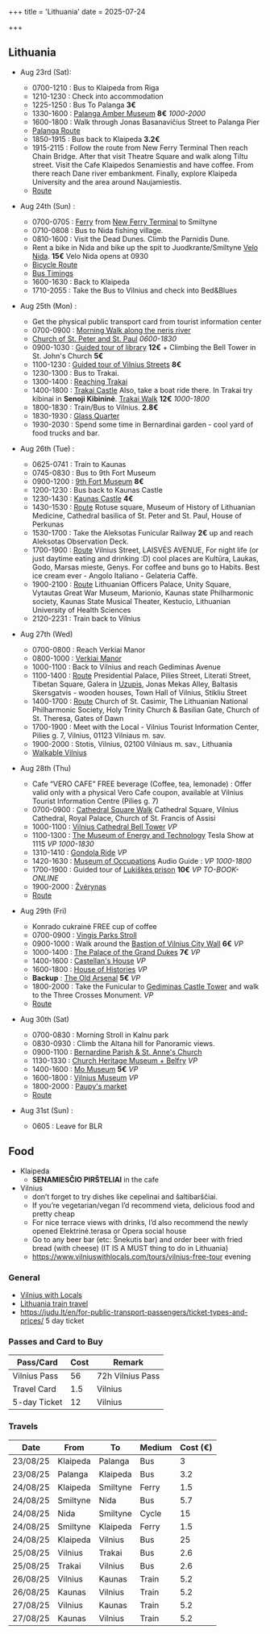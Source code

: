 +++
title = 'Lithuania'
date = 2025-07-24

+++

## Lithuania

- Aug 23rd (Sat):

  - 0700-1210 : Bus to Klaipeda from Riga
  - 1210-1230 : Check into accommodation
  - 1225-1250 : Bus To Palanga **3€**
  - 1330-1600 : [Palanga Amber Museum](https://www.lndm.lt/en/pgm/) **8€** _1000-2000_
  - 1600-1800 : Walk through Jonas Basanavičius Street to Palanga Pier
  - [Palanga Route](https://maps.app.goo.gl/vvRY2vaik9RPrGFW7)
  - 1850-1915 : Bus back to Klaipeda **3.2€**
  - 1915-2115 : Follow the route from New Ferry Terminal Then reach Chain Bridge. After that visit Theatre Square and walk along Tiltu street. Visit the Cafe Klaipedos Senamiestis and have coffee. From there reach Dane river embankment. Finally, explore Klaipeda University and the area around Naujamiestis.
  - [Route](https://maps.app.goo.gl/bTixBRaVfc4Utqy4A)

- Aug 24th (Sun) :

  - 0700-0705 : [Ferry](https://keltas.lt/en/timetable) from [New Ferry Terminal](https://www.google.lt/maps/place/Nemuno%20str.8,%20Klaip%C4%97da,%20Lithuania%20) to Smiltyne
  - 0710-0808 : Bus to Nida fishing village.
  - 0810-1600 : Visit the Dead Dunes. Climb the Parnidis Dune.
  - Rent a bike in Nida and bike up the spit to Juodkrante/Smiltyne [Velo Nida](https://en.velonida.lt/). **15€** Velo Nida opens at 0930
  - [Bicycle Route](https://www.visitneringa.com/en/see-do/bicycle-routes/)
  - [Bus Timings](https://www.visitneringa.com/en/information/arrival/bus/)
  - 1600-1630 : Back to Klaipeda
  - 1710-2055 : Take the Bus to Vilnius and check into Bed&Blues

- Aug 25th (Mon) :

  - Get the physical public transport card from tourist information center
  - 0700-0900 : [Morning Walk along the neris river](https://maps.app.goo.gl/L3oCo3CDXireREZy5)
  - [Church of St. Peter and St. Paul](https://www.govilnius.lt/visit-vilnius/places/church-of-st-peter-and-st-paul) _0600-1830_
  - 0900-1030 : [Guided tour of library](https://biblioteka.vu.lt/en/services/guided-tours) **12€** + Climbing the Bell Tower in St. John's Church **5€**
  - 1100-1230 : [Guided tour of Vilnius Streets](https://www.muziejus.vu.lt/en/) **8€**
  - 1230-1300 : Bus to Trakai.
  - 1300-1400 : [Reaching Trakai](https://www.vilniuswithlocals.com/activities/post/how-to-get-to-trakai)
  - 1400-1800 : [Trakai Castle](https://trakaimuziejus.lt/en/) Also, take a boat ride there. In Trakai try kibinai in **Senoji Kibininė**. [Trakai Walk](https://maps.app.goo.gl/fXEG7khF3TRYNBv78) **12€** _1000-1800_
  - 1800-1830 : Train/Bus to Vilnius. **2.8€**
  - 1830-1930 : [Glass Quarter](https://www.govilnius.lt/visit-vilnius/latest-tips/the-glass-quarter-of-vilnius-a-hidden-cultural-treasure)
  - 1930-2030 : Spend some time in Bernardinai garden - cool yard of food trucks and bar.

- Aug 26th (Tue) :

  - 0625-0741 : Train to Kaunas
  - 0745-0830 : Bus to 9th Fort Museum
  - 0900-1200 : [9th Fort Museum](https://visit.kaunas.lt/en/see-and-do/top/kaunas-ix-fort-memorial-complex/) **8€**
  - 1200-1230 : Bus back to Kaunas Castle
  - 1230-1430 : [Kaunas Castle](https://visit.kaunas.lt/en/see-and-do/top/kauno-pilis/) **4€**
  - 1430-1530 : [Route](https://maps.app.goo.gl/PRN7H7csANp3EC8v9) Rotuse square, Museum of History of Lithuanian Medicine, Cathedral basilica of St. Peter and St. Paul, House of Perkunas
  - 1530-1700 : Take the Aleksotas Funicular Railway **2€** up and reach Aleksotas Observation Deck.
  - 1700-1900 : [Route](https://maps.app.goo.gl/Pzkuk5MfDX2TAKMT9) Vilnius Street, LAISVĖS AVENUE, For night life (or just daytime eating and drinking :D) cool places are Kultūra, Laukas, Godo, Marsas mieste, Genys. For coffee and buns go to Habits. Best ice cream ever - Angolo Italiano - Gelateria Caffè.
  - 1900-2100 : [Route](https://maps.app.goo.gl/RtUQciLDbuF2jbGT8) Lithuanian Officers Palace, Unity Square, Vytautas Great War Museum, Marionio, Kaunas state Philharmonic society, Kaunas State Musical Theater, Kestucio, Lithuanian University of Health Sciences
  - 2120-2231 : Train back to Vilnius

- Aug 27th (Wed)

  - 0700-0800 : Reach Verkiai Manor
  - 0800-1000 : [Verkiai Manor](https://www.govilnius.lt/visit-vilnius/places/verkiai-manor)
  - 1000-1100 : Back to Vilnius and reach Gediminas Avenue
  - 1100-1400 : [Route](https://maps.app.goo.gl/xrwEZhh9YJ9RZdZA9) Presidential Palace, Pilies Street, Literati Street, Tibetan Square, Galera in [Uzupis](https://www.govilnius.lt/visit-vilnius/places/uzupis-district), Jonas Mekas Alley, Baltasis Skersgatvis - wooden houses, Town Hall of Vilnius, Stikliu Street
  - 1400-1700 : [Route](https://maps.app.goo.gl/wB5fdj9Fe8VwFcvG9) Church of St. Casimir, The Lithuanian National Philharmonic Society, Holy Trinity Church & Basilian Gate, Church of St. Theresa, Gates of Dawn
  - 1700-1900 : Meet with the Local - Vilnius Tourist Information Center, Pilies g. 7, Vilnius, 01123 Vilniaus m. sav.
  - 1900-2000 : Stotis, Vilnius, 02100 Vilniaus m. sav., Lithuania
  - [Walkable Vilnius](https://walkablevilnius.com/routes/)

- Aug 28th (Thu)

  - Cafe “VERO CAFE” FREE beverage (Coffee, tea, lemonade) : Offer valid only with a physical Vero Cafe coupon, available at Vilnius Tourist Information Centre (Pilies g. 7)
  - 0700-0900 : [Cathedral Square Walk](https://maps.app.goo.gl/9R6WRN65iycWig5D9) Cathedral Square, Vilnius Cathedral, Royal Palace, Church of St. Francis of Assisi
  - 1000-1100 : [Vilnius Cathedral Bell Tower](https://www.govilnius.lt/visit-vilnius/places/vilnius-cathedral-bell-tower) _VP_
  - 1100-1300 : [The Museum of Energy and Technology](https://etm.lt/en/) Tesla Show at 1115 _VP_ _1000-1830_
  - 1310-1410 : [Gondola Ride](https://www.govilnius.lt/visit-vilnius/tours/gondola) _VP_
  - 1420-1630 : [Museum of Occupations](https://olkm.lt/en/) Audio Guide : _VP_ _1000-1800_
  - 1700-1900 : Guided tour of [Lukiškės prison](https://www.lukiskiukalejimas.lt/pasivaiksciojimai/en/home-eng/) **10€** _VP_ _TO-BOOK-ONLINE_
  - 1900-2000 : [Žvėrynas](https://www.govilnius.lt/visit-vilnius/places/zverynas)
  - [Route](https://maps.app.goo.gl/K5vXJ71rHPnva9p76)

- Aug 29th (Fri)

  - Konrado cukrainė FREE cup of coffee
  - 0700-0900 : [Vingis Parks Stroll](https://walkablevilnius.com/routes/vingis-park/)
  - 0900-1000 : Walk around the [Bastion of Vilnius City Wall](https://www.govilnius.lt/visit-vilnius/places/the-bastion-of-vilnius-city-wall) **6€** _VP_
  - 1000-1400 : [The Palace of the Grand Dukes](https://www.govilnius.lt/visit-vilnius/places/the-palace-of-the-grand-dukes-of-lithuania) **7€** _VP_
  - 1400-1600 : [Castellan's House](https://www.govilnius.lt/visit-vilnius/places/the-castellans-house) _VP_
  - 1600-1800 : [House of Histories](https://www.govilnius.lt/visit-vilnius/places/house-of-histories-exhibition-space) _VP_
  - **Backup** : [The Old Arsenal](https://www.govilnius.lt/visit-vilnius/places/the-old-arsenal) **5€** _VP_
  - 1800-2000 : Take the Funicular to [Gediminas Castle Tower](https://lnm.lt/en/museums/gediminas-castle-tower/) and walk to the Three Crosses Monument. _VP_
  - [Route](https://maps.app.goo.gl/bjNcQCsDGQBoKaQH6)

- Aug 30th (Sat)

  - 0700-0830 : Morning Stroll in Kalnu park
  - 0830-0930 : Climb the Altana hill for Panoramic views.
  - 0900-1100 : [Bernardine Parish & St. Anne's Church](https://www.govilnius.lt/visit-vilnius/places/church-of-st-anne-and-bernardine-complex)
  - 1130-1330 : [Church Heritage Museum + Belfry](https://www.govilnius.lt/visit-vilnius/places/the-church-heritage-museum) _VP_
  - 1400-1600 : [Mo Museum](https://mo.lt/en/for-your-visit/) **5€** _VP_
  - 1600-1800 : [Vilnius Museum](https://www.govilnius.lt/visit-vilnius/places/vilnius-museum) _VP_
  - 1800-2000 : [Paupy's market](https://www.govilnius.lt/visit-vilnius/places/paupys-market)
  - [Route](https://maps.app.goo.gl/TnoMZp43QypTsWon8)

- Aug 31st (Sun) :

  - 0605 : Leave for BLR

## Food

- Klaipeda
  - **SENAMIESČIO PIRŠTELIAI** in the cafe
- Vilnius
  - don’t forget to try dishes like cepelinai and šaltibarščiai.
  - If you’re vegetarian/vegan I’d recommend vieta, delicious food and pretty cheap
  - For nice terrace views with drinks, I’d also recommend the newly opened Elektrinė.terasa or Opera social house
  - Go to any beer bar (etc: Šnekutis bar) and order beer with fried bread (with cheese) (IT IS A MUST thing to do in Lithuania)
  - https://www.vilniuswithlocals.com/tours/vilnius-free-tour evening

### General

- [Vilnius with Locals](https://www.vilniuswithlocals.com/)
- [Lithuania train travel](https://ltglink.lt/en)
- https://judu.lt/en/for-public-transport-passengers/ticket-types-and-prices/ 5 day ticket

### Passes and Card to Buy

| Pass/Card    | Cost | Remark           | 
| ------------ | ---- | ---------------- | 
| Vilnius Pass | 56   | 72h Vilnius Pass |
| Travel Card  | 1.5  | Vilnius          |
| 5-day Ticket | 12   | Vilnius          |

### Travels

| Date     | From     | To       | Medium | Cost (€) |
| -------- | -------- | -------- | ------ | -------- |
| 23/08/25 | Klaipeda | Palanga  | Bus    | 3        |
| 23/08/25 | Palanga  | Klaipeda | Bus    | 3.2      |
| 24/08/25 | Klaipeda | Smiltyne | Ferry  | 1.5      |
| 24/08/25 | Smiltyne | Nida     | Bus    | 5.7      |
| 24/08/25 | Nida     | Smiltyne | Cycle  | 15       |
| 24/08/25 | Smiltyne | Klaipeda | Ferry  | 1.5      |
| 24/08/25 | Klaipeda | Vilnius  | Bus    | 25       |
| 25/08/25 | Vilnius  | Trakai   | Bus    | 2.6      |
| 25/08/25 | Trakai   | Vilnius  | Bus    | 2.6      |
| 26/08/25 | Vilnius  | Kaunas   | Train  | 5.2      |
| 26/08/25 | Kaunas   | Vilnius  | Train  | 5.2      |
| 27/08/25 | Vilnius  | Kaunas   | Train  | 5.2      |
| 27/08/25 | Kaunas   | Vilnius  | Train  | 5.2      |
